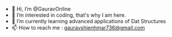 - 👋 Hi, I’m @GauravOnline
- 👀 I’m interested in coding, that's why I am here.
- 🌱 I’m currently learning advanced applications of Dat Structures
- 📫 How to reach me : gauravshienhmar736@gmail.com

<!---
GauravOnline/GauravOnline is a ✨ special ✨ repository because its `README.md` (this file) appears on your GitHub profile.
You can click the Preview link to take a look at your changes.
--->
